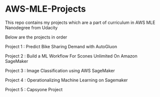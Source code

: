 # AWS-MLE-Projects
This repo contains my projects which are a part of curriculum in AWS MLE Nanodegree from Udacity

Below are the projects in order

Project 1 : Predict Bike Sharing Demand with AutoGluon

Project 2 : Build a ML Workflow For Scones Unlimited On Amazon SageMaker

Project 3 : Image Classification using AWS SageMaker

Project 4 : Operationalizing Machine Learning on Sagemaker

Project 5 : Capsyone Project

